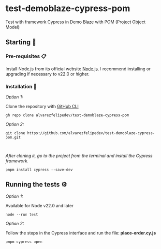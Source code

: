 # test-demoblaze-cypress-pom

Test with framework Cypress in Demo Blaze with POM (Project Object Model)

## Starting 🚀

### Pre-requisites 📋

Install Node.js from its official website <a href="https://nodejs.org/en" target="_blank">Node.js<a>. I recommend installing or upgrading if necessary to v22.0 or higher.

### Installation 🔧

_Option 1:_

Clone the repository with <a href="https://cli.github.com/">GitHub CLI</a>

```
gh repo clone alvarezfelipedev/test-demoblaze-cypress-pom
```

_Option 2:_

```
git clone https://github.com/alvarezfelipedev/test-demoblaze-cypress-pom.git
```

<br />

_After cloning it, go to the project from the terminal and install the Cypress framework._

```
pnpm install cypress --save-dev
```

## Running the tests ⚙️

_Option 1:_

Available for Node v22.0 and later

```
node --run test
```

_Option 2:_

Follow the steps in the Cypress interface and run the file: <b>place-order.cy.js</b>

```
pnpm cypress open
```
